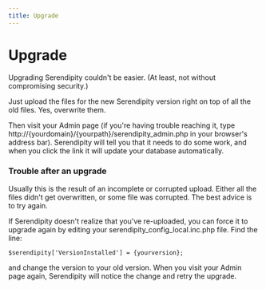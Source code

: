 ```yaml
---
title: Upgrade
---
```


# Upgrade

Upgrading Serendipity couldn't be easier. (At least, not without compromising security.)

Just upload the files for the new Serendipity version right on top of all the old files. Yes, overwrite them.

Then visit your Admin page (if you're having trouble reaching it, type http://{yourdomain}/{yourpath}/serendipity\_admin.php in your browser's address bar). Serendipity will tell you that it needs to do some work, and when you click the link it will update your database automatically.

### Trouble after an upgrade

Usually this is the result of an incomplete or corrupted upload. Either all the files didn't get overwritten, or some file was corrupted. The best advice is to try again.

If Serendipity doesn't realize that you've re-uploaded, you can force it to upgrade again by editing your serendipity\_config\_local.inc.php file. Find the line:

```
$serendipity['VersionInstalled'] = {yourversion};
```

and change the version to your old version. When you visit your Admin page again, Serendipity will notice the change and retry the upgrade.
